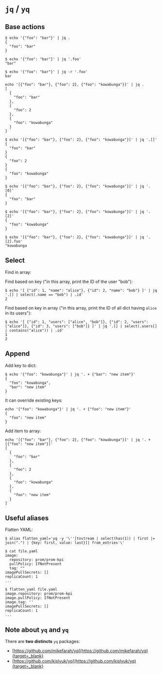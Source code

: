 # `jq` / `yq`

## Base actions

```shell
$ echo '{"foo": "bar"}' | jq .
{
  "foo": "bar"
}
```

```shell
$ echo '{"foo": "bar"}' | jq '.foo'
"bar"
```

```shell
$ echo '{"foo": "bar"}' | jq -r '.foo'
bar
```

```shell
echo '[{"foo": "bar"}, {"foo": 2}, {"foo": "kowabunga"}]' | jq .
[
  {
    "foo": "bar"
  },
  {
    "foo": 2
  },
  {
    "foo": "kowabunga"
  }
]
```

```shell
$ echo '[{"foo": "bar"}, {"foo": 2}, {"foo": "kowabunga"}]' | jq '.[]'
{
  "foo": "bar"
}
{
  "foo": 2
}
{
  "foo": "kowabunga"
}
```

```shell
$ echo '[{"foo": "bar"}, {"foo": 2}, {"foo": "kowabunga"}]' | jq '.[0]'
{
  "foo": "bar"
}
```

```shell
$ echo '[{"foo": "bar"}, {"foo": 2}, {"foo": "kowabunga"}]' | jq '.[2]'
{
  "foo": "kowabunga"
}
```

```shell
$ echo '[{"foo": "bar"}, {"foo": 2}, {"foo": "kowabunga"}]' | jq '.[2].foo'
"kowabunga
```

## Select

Find in array:

Find based on key ("in this array, print the ID of the user "bob"):

```shell
$ echo '[ {"id": 1, "name": "alice"}, {"id": 2, "name": "bob"} ]' | jq '.[] | select(.name == "bob") | .id'
2
```

Find based on key in array ("in this array, print the ID of all dict having `alice` in its users"):

```shell
$ echo '[ {"id": 1, "users": ["alice", "bob"]}, {"id": 2, "users": ["alice"]}, {"id": 3, "users": ["bob"]} ]' | jq '.[] | select(.users[] | contains("alice")) | .id'
1
2
```

## Append

Add key to dict:

```shell
$ echo '{"foo": "kowabunga"}' | jq '. + {"bar": "new item"}'
{
  "foo": "kowabunga",
  "bar": "new item"
}
```

It can override existing keys:

```shell
echo '{"foo": "kowabunga"}' | jq '. + {"foo": "new item"}'
{
  "foo": "new item"
}
```

Add item to array:

```shell
echo '[{"foo": "bar"}, {"foo": 2}, {"foo": "kowabunga"}]' | jq '. + [{"foo": "new item"}]'
[
  {
    "foo": "bar"
  },
  {
    "foo": 2
  },
  {
    "foo": "kowabunga"
  },
  {
    "foo": "new item"
  }
]
```

## Useful aliases

Flatten YAML:

```shell
$ alias flatten_yaml='yq -y '\''[tostream | select(has(1)) | first |= join(".") | {key: first, value: last}]| from_entries'\'

$ cat file.yaml
image:
  repository: prom/prom-kpi
  pullPolicy: IfNotPresent
  tag: ""
imagePullSecrets: []
replicaCount: 1
...

$ flatten_yaml file.yaml
image.repository: prom/prom-kpi
image.pullPolicy: IfNotPresent
image.tag: ''
imagePullSecrets: []
replicaCount: 1
...
```

## Note about `yq` and `yq`

There are **two distincts** `yq` packages:

- [https://github.com/mikefarah/yq](https://github.com/mikefarah/yq){target=_blank}
- [https://github.com/kislyuk/yq](https://github.com/kislyuk/yq){target=_blank}
